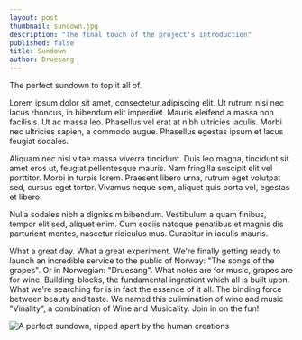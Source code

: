 ```yaml
---
layout: post
thumbnail: sundown.jpg
description: "The final touch of the project's introduction"
published: false
title: Sundown
author: Druesang
---
```


The perfect sundown to top it all of.

Lorem ipsum dolor sit amet, consectetur adipiscing elit. Ut rutrum nisi nec lacus rhoncus, in bibendum elit imperdiet. Mauris eleifend a massa non facilisis. Ut ac massa leo. Phasellus vel erat at nibh ultricies iaculis. Morbi nec ultricies sapien, a commodo augue. Phasellus egestas ipsum et lacus feugiat sodales. 

Aliquam nec nisl vitae massa viverra tincidunt. Duis leo magna, tincidunt sit amet eros ut, feugiat pellentesque mauris. Nam fringilla suscipit elit vel porttitor. Morbi in turpis lorem. Praesent libero urna, rutrum eget volutpat sed, cursus eget tortor. Vivamus neque sem, aliquet quis porta vel, egestas et libero. 

<!--more-->

Nulla sodales nibh a dignissim bibendum. Vestibulum a quam finibus, tempor elit sed, aliquet enim. Cum sociis natoque penatibus et magnis dis parturient montes, nascetur ridiculus mus. Curabitur in iaculis mauris.

What a great day. What a great experiment. We're finally getting ready to launch an incredible service to the public of Norway: "The songs of the grapes". Or in Norwegian: "Druesang". What notes are for music, grapes are for wine. Building-blocks, the fundamental ingretient which all is built upon. What we're searching for is in fact the essence of it all. The binding force between beauty and taste. We named this culimination of wine and music "Vinality", a combination of Wine and Musicality. Join in on the fun!

![A perfect sundown, ripped apart by the human creations]({{site.baseurl}}/assets/img/sundown.jpg)
